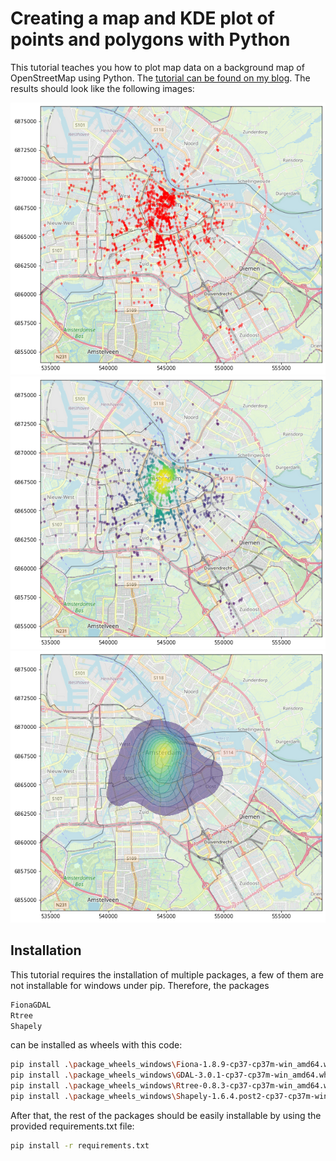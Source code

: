 # Creating a map and KDE plot of points and polygons with Python

This tutorial teaches you how to plot map data on a background map of OpenStreetMap using Python. The [tutorial can be found on my blog](https://rosenfelder.ai/create-maps-with-python/). The results should look like the following images:

![Map 1](resources/map1.png)
![Map 2](resources/map2.png)
![Map 3](resources/map3.png)

## Installation

This tutorial requires the installation of multiple packages, a few of them are not installable for windows under pip. Therefore, the packages

```bash
FionaGDAL
Rtree
Shapely
```

can be installed as wheels with this code:

```bash
pip install .\package_wheels_windows\Fiona-1.8.9-cp37-cp37m-win_amd64.whl
pip install .\package_wheels_windows\GDAL-3.0.1-cp37-cp37m-win_amd64.whl
pip install .\package_wheels_windows\Rtree-0.8.3-cp37-cp37m-win_amd64.whl
pip install .\package_wheels_windows\Shapely-1.6.4.post2-cp37-cp37m-win_amd64.whl
```

After that, the rest of the packages should be easily installable by using the provided requirements.txt file:

```bash
pip install -r requirements.txt
```
